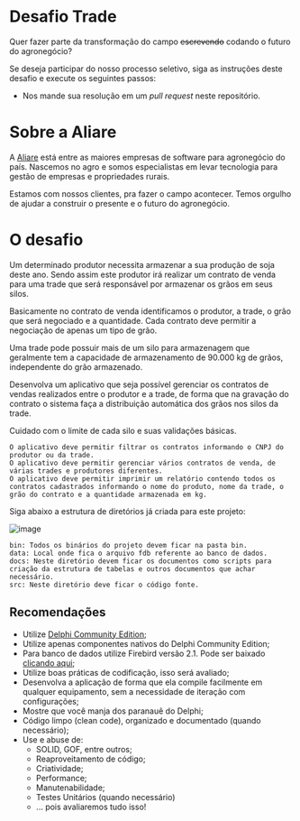 # Desafio Trade

Quer fazer parte da transformação do campo ~~escrevendo~~ codando o futuro do agronegócio?

Se deseja participar do nosso processo seletivo, siga as instruções deste desafio e execute os seguintes passos: 

* Nos mande sua resolução em um *pull request* neste repositório.


# Sobre a Aliare

A [Aliare](https://www.aliare.co) está entre as maiores empresas de software para agronegócio do país. Nascemos no agro e somos especialistas em levar tecnologia para gestão de empresas e propriedades rurais.

Estamos com nossos clientes, pra fazer o campo acontecer. Temos orgulho de ajudar a construir o presente e o futuro do agronegócio.



# O desafio

Um determinado produtor necessita armazenar a sua produção de soja deste ano. Sendo assim este produtor irá realizar um contrato de venda para uma trade que será responsável por armazenar os grãos em seus silos.

Basicamente no contrato de venda identificamos o produtor, a trade, o grão que será negociado e a quantidade. Cada contrato deve permitir a negociação de apenas um tipo de grão.
	
Uma trade pode possuir mais de um silo para armazenagem que geralmente tem a capacidade de armazenamento de 90.000 kg de grãos, independente do grão armazenado.
	
Desenvolva um aplicativo que seja possível gerenciar os contratos de vendas realizados entre o produtor e a trade, de forma que na gravação do contrato o sistema faça a distribuição automática dos grãos nos silos da trade. 
  
Cuidado com o limite de cada silo e suas validações básicas.
  
	O aplicativo deve permitir filtrar os contratos informando o CNPJ do produtor ou da trade.
	O aplicativo deve permitir gerenciar vários contratos de venda, de várias trades e produtores diferentes.
	O aplicativo deve permitir imprimir um relatório contendo todos os contratos cadastrados informando o nome do produto, nome da trade, o grão do contrato e a quantidade armazenada em kg.
  
  Siga abaixo a estrutura de diretórios  já criada para este projeto:
  
![image](https://user-images.githubusercontent.com/28271306/138889763-cfb52e98-4a38-44f0-8cb8-48404732ddd2.png)

	bin: Todos os binários do projeto devem ficar na pasta bin.
	data: Local onde fica o arquivo fdb referente ao banco de dados.
	docs: Neste diretório devem ficar os documentos como scripts para criação da estrutura de tabelas e outros documentos que achar necessário.
	src: Neste diretório deve ficar o código fonte.

## Recomendações

* Utilize [Delphi Community Edition](https://www.embarcadero.com/br/products/delphi/starter);
* Utilize apenas componentes nativos do Delphi Community Edition;
* Para banco de dados utilize Firebird versão 2.1. Pode ser baixado [clicando aqui](http://sourceforge.net/projects/firebird/files/firebird-win32/2.1.7-Release/Firebird-2.1.7.18553_0_Win32.exe/download);
* Utilize boas práticas de codificação, isso será avaliado;
* Desenvolva a aplicação de forma que ela compile facilmente em qualquer equipamento, sem a necessidade de iteração com configurações;
* Mostre que você manja dos paranauê do Delphi;
* Código limpo (clean code), organizado e documentado (quando necessário);
* Use e abuse de:
  * SOLID, GOF, entre outros;
  * Reaproveitamento de código;
  * Criatividade;
  * Performance;
  * Manutenabilidade;
  * Testes Unitários (quando necessário)
  * ... pois avaliaremos tudo isso!
